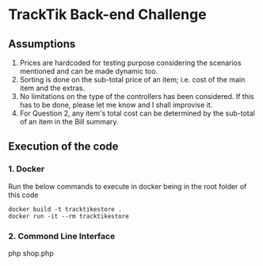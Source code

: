 # TrackTik Back-end Challenge

## Assumptions

1. Prices are hardcoded for testing purpose considering the scenarios mentioned and can be made dynamic too.
2. Sorting is done on the sub-total price of an item; i.e. cost of the main item and the extras.
3. No limitations on the type of the controllers has been considered. If this has to be done, please let me know and I shall improvise it.
4. For Question 2, any item's total cost can be determined by the sub-total of an item in the Bill summary.

## Execution of the code

### 1. Docker
Run the below commands to execute in docker being in the root folder of this code
```
docker build -t tracktikestore .
docker run -it --rm tracktikestore
```

### 2. Commond Line Interface
php shop.php
